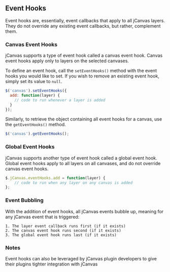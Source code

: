 ## Event Hooks

Event hooks are, essentially, event callbacks that apply to all jCanvas layers. They do not override any existing event callbacks, but rather, complement them.

### Canvas Event Hooks

jCanvas supports a type of event hook called a canvas event hook. Canvas event hooks apply only to layers on the selected canvases.

To define an event hook, call the `setEventHooks()` method with the event hooks you would like to set. If you wish to remove an existing event hook, simply set its value to `null`.

```javascript
$('canvas').setEventHooks({
  add: function(layer) {
    // code to run whenever a layer is added
  }
});
```

Similarly, to retrieve the object containing all event hooks for a canvas, use the `getEventHooks()` method.

```javascript
$('canvas').getEventHooks();
```

### Global Event Hooks

jCanvas supports another type of event hook called a global event hook. Global event hooks apply to all layers on all canvases, and do not override canvas event hooks.

```javascript
$.jCanvas.eventHooks.add = function(layer) {
	// code to run when any layer on any canvas is added
};
```

### Event Bubbling

With the addition of event hooks, all jCanvas events bubble up, meaning for any jCanvas event that is triggered:

	1. The layer event callback runs first (if it exists)
	2. The canvas event hook runs second (if it exists)
	3. The global event hook runs last (if it exists)

### Notes

Event hooks can also be leveraged by jCanvas plugin developers to give their plugins tighter integration with jCanvas
